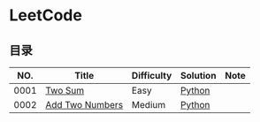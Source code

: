 # LeetCode

## 目录

|NO.|Title|Difficulty|Solution|Note|
|---|-----|----------|--------|----|
|0001|[Two Sum](./0001.Two-Sum/README.md)|Easy|[Python](./0001.Two-Sum/0001.Two-Sum.py)||
|0002|[Add Two Numbers](./0002.Add-Two-Numbers/README.md)|Medium|[Python](./0002.Add-Two-Numbers/0002.Add-Two-Numbers.py)||
